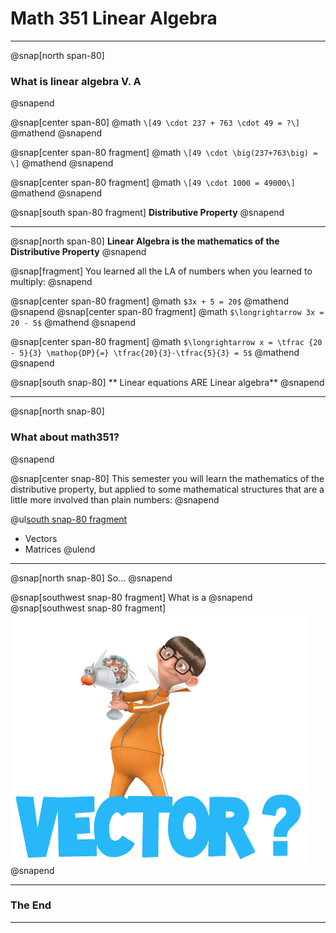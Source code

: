 # **Math 351 Linear Algebra**

---

@snap[north span-80]
### What is linear algebra V. A
@snapend

@snap[center span-80]
@math
`\[49 \cdot 237 + 763 \cdot 49 = ?\]`
@mathend
@snapend

@snap[center span-80 fragment]
@math
`\[49 \cdot \big(237+763\big) = \]`
@mathend
@snapend

@snap[center span-80 fragment]
@math
`\[49 \cdot 1000 = 49000\]`
@mathend
@snapend

@snap[south span-80 fragment]
**Distributive Property**
@snapend

---

@snap[north span-80]
**Linear Algebra is the mathematics of the Distributive Property**
@snapend

@snap[fragment]
You learned all the LA of numbers when you learned to multiply:
@snapend

@snap[center span-80 fragment]
@math
`$3x + 5 = 20$`
@mathend
@snapend
@snap[center span-80 fragment]
@math
`$\longrightarrow 3x = 20 - 5$`
@mathend
@snapend

@snap[center span-80 fragment]
@math
`$\longrightarrow x = \tfrac {20 - 5}{3} \mathop{DP}{=} \tfrac{20}{3}-\tfrac{5}{3} = 5$`
@mathend
@snapend

@snap[south snap-80]
** Linear equations ARE Linear algebra**
@snapend

---

@snap[north snap-80]
### What about math351?
@snapend

@snap[center snap-80]
This semester you will learn the mathematics of the distributive property, but applied to some mathematical structures that are a little more involved than plain numbers:
@snapend

@ul[south snap-80 fragment](false)
- Vectors
- Matrices
@ulend

---

@snap[north snap-80]
So...
@snapend

@snap[southwest snap-80 fragment]
What is a
@snapend
@snap[southwest snap-80 fragment]
![](assets/img/vector.png)
@snapend



---

### The End

---

